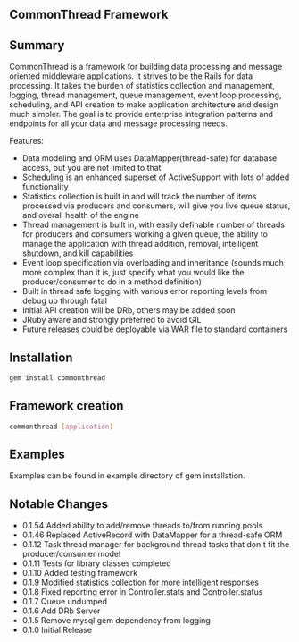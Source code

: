 ## CommonThread Framework

## Summary

CommonThread is a framework for building data processing and message oriented middleware applications.  It strives to be the Rails for data processing.  It takes the burden of statistics collection and management, logging, thread management, queue management, event loop processing, scheduling, and API creation to make application architecture and design much simpler.  The goal is to provide enterprise integration patterns and endpoints for all your data and message processing needs.

Features:
* Data modeling and ORM uses DataMapper(thread-safe) for database access, but you are not limited to that
* Scheduling is an enhanced superset of ActiveSupport with lots of added functionality
* Statistics collection is built in and will track the number of items processed via producers and consumers, will give you live queue status, and overall health of the engine
* Thread management is built in, with easily definable number of threads for producers and consumers working a given queue, the ability to manage the application with thread addition, removal, intelligent shutdown, and kill capabilities
* Event loop specification via overloading and inheritance (sounds much more complex than it is, just specify what you would like the producer/consumer to do in a method definition)
* Built in thread safe logging with various error reporting levels from debug up through fatal
* Initial API creation will be DRb, others may be added soon
* JRuby aware and strongly preferred to avoid GIL
* Future releases could be deployable via WAR file to standard containers

## Installation

```bash
gem install commonthread
```

## Framework creation

```bash
commonthread [application]
```

## Examples

Examples can be found in example directory of gem installation. 

## Notable Changes

* 0.1.54 Added ability to add/remove threads to/from running pools
* 0.1.46 Replaced ActiveRecord with DataMapper for a thread-safe ORM
* 0.1.12 Task thread manager for background thread tasks that don't fit the producer/consumer model
* 0.1.11 Tests for library classes completed
* 0.1.10 Added testing framework
* 0.1.9 Modified statistics collection for more intelligent responses
* 0.1.8 Fixed reporting error in Controller.stats and Controller.status
* 0.1.7 Queue undumped
* 0.1.6 Add DRb Server
* 0.1.5 Remove mysql gem dependency from logging
* 0.1.0 Initial Release

